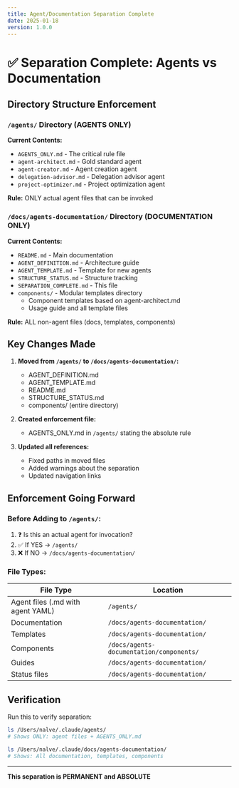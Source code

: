 ```yaml
---
title: Agent/Documentation Separation Complete
date: 2025-01-18
version: 1.0.0
---
```


# ✅ Separation Complete: Agents vs Documentation

## Directory Structure Enforcement

### `/agents/` Directory (AGENTS ONLY)
**Current Contents:**
- `AGENTS_ONLY.md` - The critical rule file
- `agent-architect.md` - Gold standard agent
- `agent-creator.md` - Agent creation agent
- `delegation-advisor.md` - Delegation advisor agent
- `project-optimizer.md` - Project optimization agent

**Rule:** ONLY actual agent files that can be invoked

### `/docs/agents-documentation/` Directory (DOCUMENTATION ONLY)
**Current Contents:**
- `README.md` - Main documentation
- `AGENT_DEFINITION.md` - Architecture guide
- `AGENT_TEMPLATE.md` - Template for new agents
- `STRUCTURE_STATUS.md` - Structure tracking
- `SEPARATION_COMPLETE.md` - This file
- `components/` - Modular templates directory
  - Component templates based on agent-architect.md
  - Usage guide and all template files

**Rule:** ALL non-agent files (docs, templates, components)

## Key Changes Made

1. **Moved from `/agents/` to `/docs/agents-documentation/`:**
   - AGENT_DEFINITION.md
   - AGENT_TEMPLATE.md
   - README.md
   - STRUCTURE_STATUS.md
   - components/ (entire directory)

2. **Created enforcement file:**
   - AGENTS_ONLY.md in `/agents/` stating the absolute rule

3. **Updated all references:**
   - Fixed paths in moved files
   - Added warnings about the separation
   - Updated navigation links

## Enforcement Going Forward

### Before Adding to `/agents/`:
1. ❓ Is this an actual agent for invocation?
2. ✅ If YES → `/agents/`
3. ❌ If NO → `/docs/agents-documentation/`

### File Types:
| File Type | Location |
|-----------|----------|
| Agent files (.md with agent YAML) | `/agents/` |
| Documentation | `/docs/agents-documentation/` |
| Templates | `/docs/agents-documentation/` |
| Components | `/docs/agents-documentation/components/` |
| Guides | `/docs/agents-documentation/` |
| Status files | `/docs/agents-documentation/` |

## Verification

Run this to verify separation:
```bash
ls /Users/nalve/.claude/agents/
# Shows ONLY: agent files + AGENTS_ONLY.md

ls /Users/nalve/.claude/docs/agents-documentation/
# Shows: All documentation, templates, components
```

---
**This separation is PERMANENT and ABSOLUTE**
